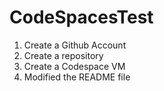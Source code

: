 # CodeSpacesTest

1. Create a Github Account
2. Create a repository
3. Create a Codespace VM
4. Modified the README file
